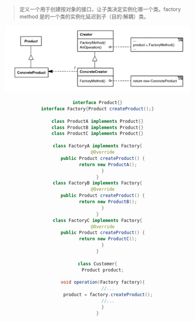 > 定义一个用于创建按对象的接口，让子类决定实例化哪一个类。factory method 是的一个类的实例化延迟到子（目的:解耦）类。

<div align="center"><img src="images/factory-method.png"</div>

```java
interface Product{}
interface Factory{Product createProduct();}

class ProductA implements Product{}
class ProductB implements Product{}
class ProductC implements Product{}

class FactoryA implements Factory{
    @Override
    public Product createProduct() {
        return new ProductA();
    }
}
class FactoryB implements Factory{
    @Override
    public Product createProduct() {
        return new ProductB();
    }
}
class FactoryC implements Factory{
    @Override
    public Product createProduct() {
        return new ProductC();
    }
}

class Customer{
    Product product;

    void operation(Factory factory){
        //...
        product = factory.createProduct();
        //...
    }
}
```

